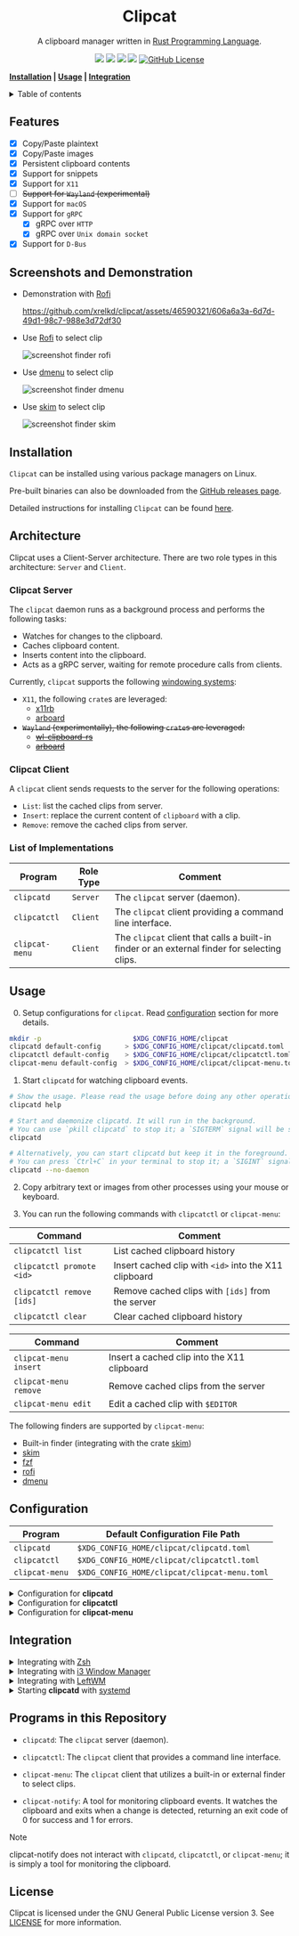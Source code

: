 <h1 align="center">Clipcat</h1>

<p align="center">
    A clipboard manager written in
    <a href="https://www.rust-lang.org/" target="_blank">Rust Programming Language</a>.
</p>

<p align="center">
    <a href="https://github.com/xrelkd/clipcat/releases"><img src="https://img.shields.io/github/v/release/xrelkd/clipcat.svg"></a>
    <a href="https://deps.rs/repo/github/xrelkd/clipcat"><img src="https://deps.rs/repo/github/xrelkd/clipcat/status.svg"></a>
    <a href="https://github.com/xrelkd/clipcat/actions?query=workflow%3ARust"><img src="https://github.com/xrelkd/clipcat/workflows/Rust/badge.svg"></a>
    <a href="https://github.com/xrelkd/clipcat/actions?query=workflow%3ARelease"><img src="https://github.com/xrelkd/clipcat/workflows/Release/badge.svg"></a>
    <a href="https://github.com/xrelkd/clipcat/blob/main/LICENSE"><img alt="GitHub License" src="https://img.shields.io/github/license/xrelkd/clipcat"></a>
</p>

**[Installation](#installation) | [Usage](#usage) | [Integration](#integration)**

<details>
<summary>Table of contents</summary>

- [Features](#features)
- [Installation](#installation)
- [Architecture](#architecture)
- [Usage](#usage)
- [Configuration](#configuration)
- [Integration](#integration)
- [Programs in this Repository](#programs-in-this-repository)
- [License](#license)

</details>

## Features

- [x] Copy/Paste plaintext
- [x] Copy/Paste images
- [x] Persistent clipboard contents
- [x] Support for snippets
- [x] Support for `X11`
- [ ] ~~Support for `Wayland` (experimental)~~
- [x] Support for `macOS`
- [x] Support for `gRPC`
  - [x] gRPC over `HTTP`
  - [x] gRPC over `Unix domain socket`
- [x] Support for `D-Bus`

## Screenshots and Demonstration

- Demonstration with [Rofi](https://github.com/davatorium/rofi)

  https://github.com/xrelkd/clipcat/assets/46590321/606a6a3a-6d7d-49d1-98c7-988e3d72df30

- Use [Rofi](https://github.com/davatorium/rofi) to select clip

  ![screenshot finder rofi](docs/_static/screenshot-finder-rofi.png)

- Use [dmenu](https://tools.suckless.org/dmenu/) to select clip

  ![screenshot finder dmenu](docs/_static/screenshot-finder-dmenu.png)

- Use [skim](https://github.com/lotabout/skim) to select clip

  ![screenshot finder skim](docs/_static/screenshot-finder-skim.png)

## Installation

`Clipcat` can be installed using various package managers on Linux.

Pre-built binaries can also be downloaded from the [GitHub releases page](https://github.com/xrelkd/clipcat/releases).

Detailed instructions for installing `Clipcat` can be found [here](docs/INSTALL.md).

## Architecture

Clipcat uses a Client-Server architecture. There are two role types in this architecture: `Server` and `Client`.

### Clipcat Server

The `clipcat` daemon runs as a background process and performs the following tasks:

- Watches for changes to the clipboard.
- Caches clipboard content.
- Inserts content into the clipboard.
- Acts as a gRPC server, waiting for remote procedure calls from clients.

Currently, `clipcat` supports the following [windowing systems](https://en.wikipedia.org/wiki/Windowing_system):

- `X11`, the following `crate`s are leveraged:
  - [x11rb](https://github.com/psychon/x11rb)
  - [arboard](https://github.com/1Password/arboard)
- ~~`Wayland` (experimentally), the following `crate`s are leveraged:~~
  - ~~[wl-clipboard-rs](https://github.com/YaLTeR/wl-clipboard-rs)~~
  - ~~[arboard](https://github.com/1Password/arboard)~~

### Clipcat Client

A `clipcat` client sends requests to the server for the following operations:

- `List`: list the cached clips from server.
- `Insert`: replace the current content of `clipboard` with a clip.
- `Remove`: remove the cached clips from server.

### List of Implementations

| Program        | Role Type | Comment                                                                                      |
| -------------- | --------- | -------------------------------------------------------------------------------------------- |
| `clipcatd`     | `Server`  | The `clipcat` server (daemon).                                                               |
| `clipcatctl`   | `Client`  | The `clipcat` client providing a command line interface.                                     |
| `clipcat-menu` | `Client`  | The `clipcat` client that calls a built-in finder or an external finder for selecting clips. |

## Usage

0. Setup configurations for `clipcat`. Read [configuration](#configuration) section for more details.

```bash
mkdir -p                       $XDG_CONFIG_HOME/clipcat
clipcatd default-config      > $XDG_CONFIG_HOME/clipcat/clipcatd.toml
clipcatctl default-config    > $XDG_CONFIG_HOME/clipcat/clipcatctl.toml
clipcat-menu default-config  > $XDG_CONFIG_HOME/clipcat/clipcat-menu.toml
```

1. Start `clipcatd` for watching clipboard events.

```bash
# Show the usage. Please read the usage before doing any other operations.
clipcatd help

# Start and daemonize clipcatd. It will run in the background.
# You can use `pkill clipcatd` to stop it; a `SIGTERM` signal will be sent to clipcatd.
clipcatd

# Alternatively, you can start clipcatd but keep it in the foreground.
# You can press `Ctrl+C` in your terminal to stop it; a `SIGINT` signal will be sent to clipcatd.
clipcatd --no-daemon
```

2. Copy arbitrary text or images from other processes using your mouse or keyboard.

3. You can run the following commands with `clipcatctl` or `clipcat-menu`:

| Command                   | Comment                                               |
| ------------------------- | ----------------------------------------------------- |
| `clipcatctl list`         | List cached clipboard history                         |
| `clipcatctl promote <id>` | Insert cached clip with `<id>` into the X11 clipboard |
| `clipcatctl remove [ids]` | Remove cached clips with `[ids]` from the server      |
| `clipcatctl clear`        | Clear cached clipboard history                        |

| Command               | Comment                                     |
| --------------------- | ------------------------------------------- |
| `clipcat-menu insert` | Insert a cached clip into the X11 clipboard |
| `clipcat-menu remove` | Remove cached clips from the server         |
| `clipcat-menu edit`   | Edit a cached clip with `$EDITOR`           |

The following finders are supported by `clipcat-menu`:

- Built-in finder (integrating with the crate [skim](https://github.com/lotabout/skim))
- [skim](https://github.com/lotabout/skim)
- [fzf](https://github.com/junegunn/fzf)
- [rofi](https://github.com/davatorium/rofi)
- [dmenu](https://tools.suckless.org/dmenu/)

## Configuration

| Program        | Default Configuration File Path              |
| -------------- | -------------------------------------------- |
| `clipcatd`     | `$XDG_CONFIG_HOME/clipcat/clipcatd.toml`     |
| `clipcatctl`   | `$XDG_CONFIG_HOME/clipcat/clipcatctl.toml`   |
| `clipcat-menu` | `$XDG_CONFIG_HOME/clipcat/clipcat-menu.toml` |

<details>
    <summary>Configuration for <b>clipcatd</b></summary>

```toml
# Run as a traditional UNIX daemon.
daemonize = true

# Maximum number of clips in history.
max_history = 50

# File path for clip history.
# If this value is omitted, `clipcatd` will persist history in `$XDG_CACHE_HOME/clipcat/clipcatd-history`.
history_file_path = "/home/<username>/.cache/clipcat/clipcatd-history"

# File path for the PID file.
# If this value is omitted, `clipcatd` will place the PID file in `$XDG_RUNTIME_DIR/clipcatd.pid`.
pid_file = "/run/user/<user-id>/clipcatd.pid"

# Controls how often the program updates its stored value of the Linux primary selection.
# In the Linux environment, the primary selection automatically updates to reflect the currently highlighted text or object,
# typically updating with every mouse movement.
primary_threshold_ms = 5000

[log]
# Emit log messages to a log file.
# If this value is omitted, `clipcatd` will disable logging to a file.
file_path = "/path/to/log/file"

# Emit log messages to systemd-journald.
emit_journald = true

# Emit log messages to stdout.
emit_stdout = false

# Emit log messages to stderr.
emit_stderr = false

# Log level.
level = "INFO"

[watcher]
# Enable watching the X11 clipboard selection.
enable_clipboard = true

# Enable watching the X11 primary selection.
enable_primary = true

# Ignore clips that match any of the X11 `TARGETS`.
sensitive_x11_atoms = ["x-kde-passwordManagerHint"]

# Ignore text clips that match any of the provided regular expressions.
# The regular expression engine is powered by https://github.com/rust-lang/regex.
denied_text_regex_patterns = []

# Ignore text clips with a length less than or equal to `filter_text_min_length`, in characters (Unicode scalar value), not bytes.
filter_text_min_length = 1

# Ignore text clips with a length greater than `filter_text_max_length`, in characters (Unicode scalar value), not bytes.
filter_text_max_length = 20000000

# Enable or disable capturing images.
capture_image = true

# Ignore image clips with a size greater than `filter_image_max_size`, in bytes.
filter_image_max_size = 5242880

[grpc]
# Enable gRPC over HTTP.
enable_http = true

# Enable gRPC over Unix domain socket.
enable_local_socket = true

# Host address for gRPC.
host = "127.0.0.1"

# Port number for gRPC.
port = 45045

# Path for the Unix domain socket.
# If this value is omitted, `clipcatd` will place the socket in `$XDG_RUNTIME_DIR/clipcat/grpc.sock`.
local_socket = "/run/user/<user-id>/clipcat/grpc.sock"

[dbus]
# Enable D-Bus.
enable = true

# Specify the identifier for the current `clipcat` instance.
# The D-Bus service name will appear as "org.clipcat.clipcat.instance-0".
# If the identifier is not provided, the D-Bus service name will appear as "org.clipcat.clipcat".
identifier = "instance-0"

[desktop_notification]
# Enable desktop notifications.
enable = true

# Path for an icon; the given icon will be displayed in the desktop notification,
# if your desktop notification server supports showing an icon.
# If this value is not provided, the default value `accessories-clipboard` will be used.
icon = "/path/to/the/icon"

# Timeout duration in milliseconds.
# This sets the time from when the notification is displayed until it is closed by the notification server.
timeout_ms = 2000

# Define the length of long plaintext.
# If the length of plaintext is greater than or equal to `long_plaintext_length`,
# a desktop notification will be emitted.
# If this value is 0, no desktop notification will be emitted for long plaintext.
long_plaintext_length = 2000


# Snippets, only UTF-8 text is supported.
[[snippets]]
[snippets.Directory]
# Name of snippet.
name = "my-snippets"
# File path to the directory containing snippets.
path = "/home/user/snippets"

[[snippets]]
[snippets.File]
# Name of snippet.
name = "os-release"
# File path to the snippet.
path = "/etc/os-release"

[[snippets]]
[snippets.Text]
# Name of snippet.
name = "cxx-io-speed-up"
# Content of the snippet.
content = '''
int io_speed_up = [] {
    std::ios::sync_with_stdio(false);
    std::cin.tie(nullptr);
    std::cout.tie(nullptr);
    return 0;
}();
'''

[[snippets]]
[snippets.Text]
name = "rust-sieve-primes"
content = '''
fn sieve_primes(n: usize) -> Vec<usize> {
    if n < 2 {
        return Vec::new();
    }
    let root_n = f64::from(n as i32).sqrt().floor() as usize;
    let mut is_prime = vec![true; n + 1];
    for i in 2..=root_n {
        if !is_prime[i] {
            continue;
        }
        for j in ((i << 1)..=n).step_by(i) {
            is_prime[j] = false;
        }
    }
    is_prime
        .into_iter()
        .enumerate()
        .skip(2)
        .filter_map(|(i, x)| if x { Some(i) } else { None })
        .collect()
}
'''
```

</details>

<details>
    <summary>Configuration for <b>clipcatctl</b></summary>

```toml
# Server endpoint.
# `clipcatctl` connects to the server via a Unix domain socket if `server_endpoint` is a file path, such as:
# "/run/user/<user-id>/clipcat/grpc.sock".
# It connects via HTTP if `server_endpoint` is a URL, like: "http://127.0.0.1:45045".
server_endpoint = "/run/user/<user-id>/clipcat/grpc.sock"

[log]
# Emit log messages to a log file.
# Delete this line to disable logging to a file.
file_path = "/path/to/log/file"
# Emit log messages to systemd-journald.
emit_journald = true
# Emit log messages to stdout.
emit_stdout = false
# Emit log messages to stderr.
emit_stderr = false
# Log level.
level = "INFO"
```

</details>

<details>
    <summary>Configuration for <b>clipcat-menu</b></summary>

```toml
# Server endpoint
# The `clipcat-menu` connects to the server via a Unix domain socket if `server_endpoint` is a file path, such as:
# "/run/user/<user-id>/clipcat/grpc.sock".
# It connects via HTTP if `server_endpoint` is a URL, like: "http://127.0.0.1:45045".
server_endpoint = "/run/user/<user-id>/clipcat/grpc.sock"

# The default finder to invoke when no "--finder=<finder>" option is provided.
finder = "rofi"

[log]
# Emit log messages to a log file.
# Delete this line to disable logging to a file.
file_path = "/path/to/log/file"
# Emit log messages to systemd-journald.
emit_journald = true
# Emit log messages to stdout.
emit_stdout = false
# Emit log messages to stderr.
emit_stderr = false
# Log level.
level = "INFO"

# Options for "rofi".
[rofi]
# Length of line.
line_length = 100
# Length of menu.
menu_length = 30
# Prompt for the menu.
menu_prompt = "Clipcat"
# Extra arguments to pass to `rofi`.
extra_arguments = ["-mesg", "Please select a clip"]

# Options for "dmenu".
[dmenu]
# Length of line.
line_length = 100
# Length of menu.
menu_length = 30
# Prompt for the menu.
menu_prompt = "Clipcat"
# Extra arguments to pass to `dmenu`.
extra_arguments = [
  "-fn",
  "SauceCodePro Nerd Font Mono-12",
  "-nb",
  "#282828",
  "-nf",
  "#ebdbb2",
  "-sb",
  "#d3869b",
  "-sf",
  "#282828",
]

# Customize your finder.
[custom_finder]
# External program name.
program = "fzf"
# Arguments for calling the external program.
args = []

```

</details>

## Integration

<details>
    <summary>Integrating with <a href="https://www.zsh.org/" target="_blank">Zsh</a></summary>

For `zsh` users, it is useful to integrate `clipcat` with `zsh`.

Add the following commands to your `zsh` configuration file (`~/.zshrc`):

```bash
if type clipcat-menu >/dev/null 2>&1; then
    alias clipedit=' clipcat-menu --finder=builtin edit'
    alias clipdel=' clipcat-menu --finder=builtin remove'

    bindkey -s '^\' "^Q clipcat-menu --finder=builtin insert ^J"
    bindkey -s '^]' "^Q clipcat-menu --finder=builtin remove ^J"
fi
```

</details>

<details>
    <summary>Integrating with <a href="https://i3wm.org/" target="_blank">i3 Window Manager</a></summary>

For `i3` window manager users, it is useful to integrate `clipcat` with `i3`.

Add the following options to your `i3` configuration file (`$XDG_CONFIG_HOME/i3/config`):

```

exec_always --no-startup-id clipcatd # start clipcatd at startup

set $launcher-clipboard-insert clipcat-menu insert
set $launcher-clipboard-remove clipcat-menu remove

bindsym $mod+p exec $launcher-clipboard-insert
bindsym $mod+o exec $launcher-clipboard-remove

```

**NOTE**: You can use `rofi` or `dmenu` as the default finder.

</details>

<details>
    <summary>Integrating with <a href="http://leftwm.org/" target="_blank">LeftWM</a></summary>

For `leftwm` users, it is useful to integrate `clipcat` with `leftwm`.

Add the following keybindings to your `leftwm` configuration file (`$XDG_CONFIG_HOME/leftwm/config.ron`):

```ron
(
    /* other configurations */
    keybind: [
        /* select clip from clipboard */
        (command: Execute, value: "clipcat-menu insert", modifier: ["modkey"], key: "p"),
        (command: Execute, value: "clipcat-menu remove", modifier: ["modkey"], key: "o"),
        /* other configurations */
    ],
    /* other configurations */
)
```

**NOTE**: You can use `rofi` or `dmenu` as the default finder.

Add the following commands to your `$XDG_CONFIG_HOME/leftwm/themes/current/up`:

```bash
# other configurations

# Start clipcatd
clipcatd

# other configurations
```

Add the following commands to your `$XDG_CONFIG_HOME/leftwm/themes/current/down`:

```bash
# other configurations

# Terminate clipcatd
pkill clipcatd

# other configurations
```

</details>

<details>
    <summary>Starting <b>clipcatd</b> with <a href="https://systemd.io/" target="_blank">systemd</a></summary>

Put the following snippet in `$XDG_CONFIG_HOME/systemd/user/clipcat.service`:

```
[Unit]
Description=Clipcat Daemon
PartOf=graphical-session.target

[Install]
WantedBy=graphical-session.target

[Service]
# NOTE: We assume that your `clipcatd` is located at `/usr/bin/clipcatd`.
ExecStartPre=/bin/rm -f %t/clipcat/grpc.sock
ExecStart=/usr/bin/clipcatd --no-daemon --replace
Restart=on-failure
Type=simple
```

Enable and start `clipcat` with the following commands:

```bash
systemctl --user daemon-reload
systemctl --user enable clipcat.service
systemctl --user start clipcat.service
systemctl --user status clipcat.service
```

</details>

## Programs in this Repository

- `clipcatd`: The `clipcat` server (daemon).
- `clipcatctl`: The `clipcat` client that provides a command line interface.
- `clipcat-menu`: The `clipcat` client that utilizes a built-in or external finder to select clips.

- `clipcat-notify`: A tool for monitoring clipboard events. It watches the clipboard and exits when a change is detected, returning an exit code of 0 for success and 1 for errors.

> [!Note]
> clipcat-notify does not interact with `clipcatd`, `clipcatctl`, or `clipcat-menu`; it is simply a tool for monitoring the clipboard.

## License

Clipcat is licensed under the GNU General Public License version 3. See [LICENSE](./LICENSE) for more information.
